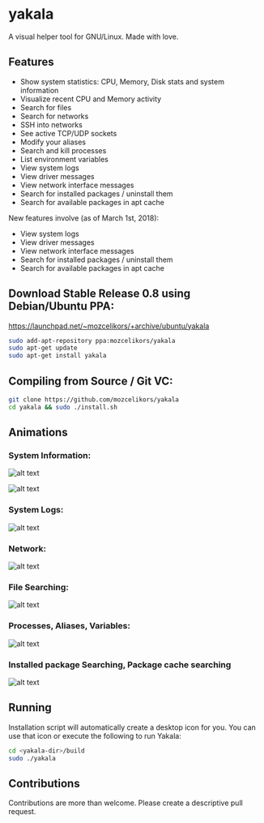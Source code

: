 # yakala
A visual helper tool for GNU/Linux. Made with love.

## Features 

* Show system statistics: CPU, Memory, Disk stats and system information
* Visualize recent CPU and Memory activity
* Search for files
* Search for networks
* SSH into networks
* See active TCP/UDP sockets
* Modify your aliases
* Search and kill processes
* List environment variables
* View system logs
* View driver messages
* View network interface messages
* Search for installed packages / uninstall them
* Search for available packages in apt cache

New features involve (as of March 1st, 2018):

* View system logs
* View driver messages
* View network interface messages
* Search for installed packages / uninstall them
* Search for available packages in apt cache

## Download Stable Release 0.8 using Debian/Ubuntu PPA:
https://launchpad.net/~mozcelikors/+archive/ubuntu/yakala
```bash
sudo add-apt-repository ppa:mozcelikors/yakala
sudo apt-get update
sudo apt-get install yakala
```

## Compiling from Source / Git VC:

```bash
git clone https://github.com/mozcelikors/yakala
cd yakala && sudo ./install.sh
```

## Animations

### System Information:

![alt text](https://raw.githubusercontent.com/mozcelikors/yakala/master/docs/img/peekx1.gif)

![alt text](https://raw.githubusercontent.com/mozcelikors/yakala/master/docs/img/peek2.gif)

### System Logs:

![alt text](https://raw.githubusercontent.com/mozcelikors/yakala/master/docs/img/systemlogs.gif)

### Network:

![alt text](https://raw.githubusercontent.com/mozcelikors/yakala/master/docs/img/peekx2.gif)

### File Searching:

![alt text](https://raw.githubusercontent.com/mozcelikors/yakala/master/docs/img/peekx3.gif)

### Processes, Aliases, Variables:

![alt text](https://raw.githubusercontent.com/mozcelikors/yakala/master/docs/img/peekx4.gif)

### Installed package Searching, Package cache searching

![alt text](https://raw.githubusercontent.com/mozcelikors/yakala/master/docs/img/aptcache.gif)


## Running

Installation script will automatically create a desktop icon for you. You can use that icon or execute the following to run Yakala:

```bash
cd <yakala-dir>/build
sudo ./yakala
```

## Contributions

Contributions are more than welcome. Please create a descriptive pull request.
